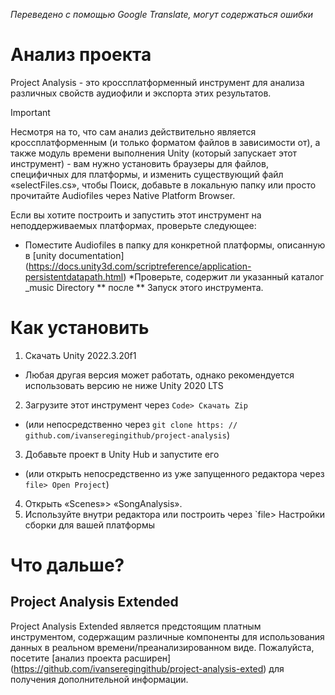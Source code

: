 *Переведено с помощью Google Translate, могут содержаться ошибки*




# Анализ проекта
Project Analysis - это кроссплатформенный инструмент для анализа различных свойств аудиофили и экспорта этих результатов.

> [!IMPORTANT]
> Несмотря на то, что сам анализ действительно является кроссплатформенным (и только форматом файлов в зависимости от), а также модуль времени выполнения Unity (который запускает этот инструмент) - вам нужно установить браузеры для файлов, специфичных для платформы, и изменить существующий файл «selectFiles.cs», чтобы Поиск, добавьте в локальную папку или просто прочитайте Audiofiles через Native Platform Browser.
>
> Если вы хотите построить и запустить этот инструмент на неподдерживаемых платформах, проверьте следующее:
> * Поместите Audiofiles в папку для конкретной платформы, описанную в [unity documentation] (https://docs.unity3d.com/scriptreference/application-persistentdatapath.html)
>*Проверьте, содержит ли указанный каталог _music Directory ** после ** Запуск этого инструмента.


# Как установить
1. Скачать Unity 2022.3.20f1
 * Любая другая версия может работать, однако рекомендуется использовать версию не ниже Unity 2020 LTS
2. Загрузите этот инструмент через `Code> Скачать Zip`
 * (или непосредственно через `git clone https: // github.com/ivanseregingithub/project-analysis`)
3. Добавьте проект в Unity Hub и запустите его
 * (или открыть непосредственно из уже запущенного редактора через `file> Open Project`)
4. Открыть «Scenes»> «SongAnalysis».
5. Используйте внутри редактора или построить через `file> Настройки сборки для вашей платформы



# Что дальше?
## Project Analysis Extended
Project Analysis Extended является предстоящим платным инструментом, содержащим различные компоненты для использования данных в реальном времени/преанализированном виде.
Пожалуйста, посетите [анализ проекта расширен] (https://github.com/ivanseregingithub/project-analysis-exted) для получения дополнительной информации.
